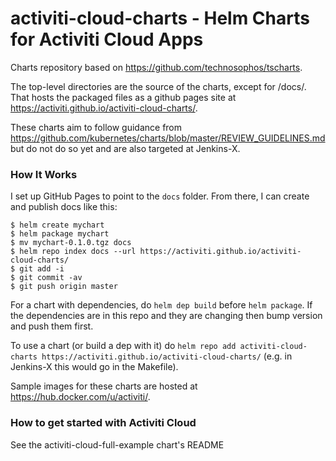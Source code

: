 # activiti-cloud-charts - Helm Charts for Activiti Cloud Apps

Charts repository based on https://github.com/technosophos/tscharts.

The top-level directories are the source of the charts, except for /docs/. That hosts the packaged files as a github pages site at https://activiti.github.io/activiti-cloud-charts/.

These charts aim to follow guidance from https://github.com/kubernetes/charts/blob/master/REVIEW_GUIDELINES.md but do not do so yet and are also targeted at Jenkins-X.

### How It Works

I set up GitHub Pages to point to the `docs` folder. From there, I can
create and publish docs like this:

```console
$ helm create mychart
$ helm package mychart
$ mv mychart-0.1.0.tgz docs
$ helm repo index docs --url https://activiti.github.io/activiti-cloud-charts/
$ git add -i
$ git commit -av
$ git push origin master
```
For a chart with dependencies, do `helm dep build` before `helm package`. If the dependencies are in this repo and they are changing then bump version and push them first.

To use a chart (or build a dep with it) do `helm repo add activiti-cloud-charts https://activiti.github.io/activiti-cloud-charts/` (e.g. in Jenkins-X this would go in the Makefile).

Sample images for these charts are hosted at https://hub.docker.com/u/activiti/.

### How to get started with Activiti Cloud

See the activiti-cloud-full-example chart's README
